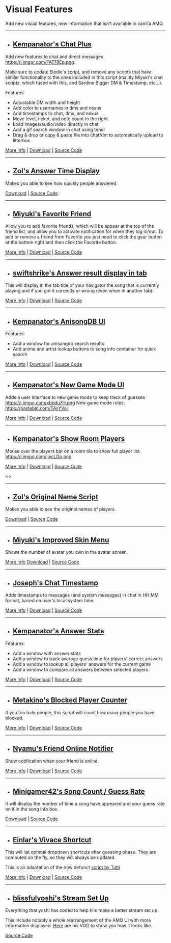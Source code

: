 # **Visual Features**

Add new visual features, new information that isn't available in vanilla AMQ.

---

- ## <ins>Kempanator's Chat Plus</ins>

Add new features to chat and direct messages <https://i.imgur.com/FAT78Ep.png>.

Make sure to update Elodie's script, and remove any scripts that have similar functionality to the ones included in this script (mainly Miyuki's chat scripts, which fused with this, and Sardine Bigger DM & Timestamp, etc...).

Features:

- Adjustable DM width and height
- Add color to usernames in dms and nexus
- Add timestamps to chat, dms, and nexus
- Move level, ticket, and note count to the right
- Load images/audio/video directly in chat
- Add a gif search window in chat using tenor
- Drag & drop or copy & paste file into chat/dm to automatically upload to litterbox

[More Info](https://github.com/kempanator/amq-scripts#amq-chat-plus) |
[Download](https://github.com/kempanator/amq-scripts/raw/main/amqChatPlus.user.js) |
[Source Code](https://github.com/kempanator/amq-scripts/blob/main/amqChatPlus.user.js)

---

- ## <ins>Zol's Answer Time Display</ins>

Makes you able to see how quickly people answered.

[Download](https://github.com/amq-script-project/AMQ-Scripts/raw/master/gameplay/amqPlayerAnswerTimeDisplay.user.js) |
[Source Code](https://github.com/amq-script-project/AMQ-Scripts/blob/master/gameplay/amqPlayerAnswerTimeDisplay.user.js)

---

- ## <ins>Miyuki's Favorite Friend</ins>

Allow you to add favorite friends, which will be appear at the top of the friend list, and allow you to activate notification for when they log in/out. To add or remove a friend from Favorite you just need to click the gear button at the bottom right and then click the Favorite button.

[More Info](https://github.com/Mxyuki/AMQ-Scripts#amq-favorite-friends) |
[Download](https://github.com/Mxyuki/AMQ-Scripts/raw/main/amqFavoriteFriends.user.js) |
[Source Code](https://github.com/Mxyuki/AMQ-Scripts/blob/main/amqFavoriteFriends.user.js)

---

- ## <ins>swiftshrike's Answer result display in tab</ins>

This will display in the tab title of your navigator the song that is currently playing and if you got it correctly or wrong (even when in another tab).

[More Info](https://github.com/Graywing13/amq-scripts#show-results-in-tab-title) |
[Download](https://github.com/Graywing13/amq-scripts/raw/main/showResultsInTitle.user.js) |
[Source Code](https://github.com/Graywing13/amq-scripts/blob/main/showResultsInTitle.user.js)

---

- ## <ins>Kempanator's AnisongDB UI</ins>

Features:

- Add a window for anisongdb search results
- Add anime and artist lookup buttons to song info container for quick search

[More Info](https://github.com/kempanator/amq-scripts/raw/main/amqAnisongdbSearch.user.js) |
[Download](https://github.com/kempanator/amq-scripts/raw/main/amqAnisongdbSearch.user.js) |
[Source Code](https://github.com/kempanator/amq-scripts/blob/main/amqAnisongdbSearch.user.js)

---

- ## <ins>Kempanator's New Game Mode UI</ins>

Adds a user interface to new game mode to keep track of guesses <https://i.imgur.com/xbbdu7H.png>
New game mode rules: <https://pastebin.com/TAyYVsii>

[More Info](https://github.com/kempanator/amq-scripts#amq-new-game-mode-ui) |
[Download](https://github.com/kempanator/amq-scripts/raw/main/amqNewGameModeUI.user.js) |
[Source Code](https://github.com/kempanator/amq-scripts/blob/main/amqNewGameModeUI.user.js)

---

- ## <ins>Kempanator's Show Room Players</ins>

Mouse over the players bar on a room tile to show full player list. <https://i.imgur.com/jivcLDo.png>

[More Info](https://github.com/kempanator/amq-scripts#amq-show-room-players) |
[Download](https://github.com/kempanator/amq-scripts/raw/main/amqShowRoomPlayers.user.js) |
[Source Code](https://github.com/kempanator/amq-scripts/blob/main/amqShowRoomPlayers.user.js)

<>

---

- ## <ins>Zol's Original Name Script</ins>

Makes you able to see the original names of players.

[Download](https://github.com/amq-script-project/AMQ-Scripts/raw/master/gameplay/amqShowOriginalName.user.js) |
[Source Code](https://github.com/amq-script-project/AMQ-Scripts/blob/master/gameplay/amqShowOriginalName.user.js)

---

- ## <ins>Miyuki's Improved Skin Menu</ins>

Shows the number of avatar you own in the avatar screen.

[More Info](https://github.com/Mxyuki/AMQ-Scripts#amq-skin-plus)
[Download](https://github.com/Mxyuki/AMQ-Scripts/raw/main/amqSkinPlus.user.js) |
[Source Code](https://github.com/Mxyuki/AMQ-Scripts/blob/main/amqSkinPlus.user.js)

---

- ## <ins>Joseph's Chat Timestamp</ins>

Adds timestamps to messages (and system messages) in chat in HH:MM format, based on user's local system time.

[More Info](https://github.com/joske2865/AMQ-Scripts#chat-timestamps-amqchattimestampsuserjs) |
[Download](https://github.com/joske2865/AMQ-Scripts/raw/master/amqChatTimestamps.user.js) |
[Source Code](https://github.com/joske2865/AMQ-Scripts/blob/master/amqChatTimestamps.user.js)

---

- ## <ins>Kempanator's Answer Stats</ins>

Features:

- Add a window with answer stats
- Add a window to track average guess time for players' correct answers
- Add a window to lookup all players' answers for the current game
- Add a window to compare all answers between selected players

[More Info](https://github.com/kempanator/amq-scripts/raw/main/amqAnswerStats.user.js) |
[Download](https://github.com/kempanator/amq-scripts/raw/main/amqAnswerStats.user.js) |
[Source Code](https://github.com/kempanator/amq-scripts/blob/main/amqAnswerStats.user.js)

---

- ## <ins>Metakino's Blocked Player Counter</ins>

If you too hate people, this script will count how many people you have blocked.

[More Info](https://github.com/Metakino/AMQ-MetakinoScript#blocked-players-counter) |
[Download](https://github.com/Metakino/AMQ-MetakinoScript/raw/master/AMQ%20Blocked%20Count.user.js) |
[Source Code](https://github.com/Metakino/AMQ-MetakinoScript/blob/master/AMQ%20Blocked%20Count.user.js)

---

- ## <ins>Nyamu's Friend Online Notifier</ins>

Show notification when your friend is online.

[More Info](https://github.com/nyamu-amq/amq_scripts#amqfriendonlinenotifieruserjs) |
[Download](https://github.com/nyamu-amq/amq_scripts/raw/master/amqFriendOnlineNotifier.user.js) |
[Source Code](https://github.com/nyamu-amq/amq_scripts/blob/master/amqFriendOnlineNotifier.user.js)

---

- ## <ins>Minigamer42's Song Count / Guess Rate</ins>

It will display the number of time a song have appeared and your guess rate on it in the song info box.

[Download](https://github.com/Minigamer42/scripts/raw/master/src/amq%20song%20history%20(with%20localStorage).user.js) |
[Source Code](https://github.com/Minigamer42/scripts/blob/master/src/amq%20song%20history%20(with%20localStorage).user.js)

---

- ## <ins>Einlar's Vivace Shortcut</ins>

This will list optimal dropdown shortcuts after guessing phase. They are computed on the fly, so they will always be updated.

This is an adaptation of the now defunct [script by Tutti](https://github.com/tutti-amq/amq-scripts/blob/main/animeShortcuts.user.js)

[More Info](https://github.com/Einlar/AMQScripts/tree/main?tab=readme-ov-file#vivace-shortcuts---install) |
[Download](https://github.com/Einlar/AMQScripts/raw/main/amqVivaceShortcuts.user.js) |
[Source Code](https://github.com/Einlar/AMQScripts/blob/main/amqVivaceShortcuts.user.js)

---

- ## <ins>blissfulyoshi's Stream Set Up</ins>

Everything that yoshi has coded to help him make a better stream set up.

This include notably a whole rearrangement of the AMQ UI with more information displayed. [Here](https://www.twitch.tv/blissfulyoshi/videos) are his VOD to show you how it looks like.

[Source Code](https://github.com/blissfulyoshi/AMQ-UI-Rearranger)
